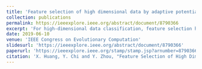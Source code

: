 ```yaml
---
title: 'Feature selection of high dimensional data by adaptive potential particle swarm optimization'
collection: publications
permalink: https://ieeexplore.ieee.org/abstract/document/8790366
excerpt: 'For high-dimensional data classification, feature selection has played a significant role in removing the redundant or irrelevant features and improving the performances of classifiers. Particle Swarm Optimization (PSO), an evolutionary computational tool, has been widely and successfully applied in the field of feature selection. A recent pioneer work, Potential PSO (PPSO) which utilizes feature discretization process based on cut-points, provides better overall performance in classification and lower amount of selected features compared with some existing approaches. In this paper, we proposed an adaptive PPSO (APPSO) to reduce the number of features further and increase the classification accuracy. In APPSO, the pre-filtering method, ReliefF, is incorporated into the discretization process to help screen the potential cut-points effectively, and a new updating strategy is proposed to strengthen the searching scope of particles and avoid being trapped into local optima. Also, APPSO follows an adaptive way to alter the random level of the selection of cutpoints. The random level depends on the mean instance number per class of each dataset. Experiments on 10 datasets are carried out, and APPSO is proven to select less than 2% of the number of features while maintaining a very competitive accuracy compared with some state-of-the-art methods.'
date: 2019-06-10
venue: 'IEEE Congress on Evolutionary Computation'
slidesurl: 'https://ieeexplore.ieee.org/abstract/document/8790366'
paperurl: 'https://ieeexplore.ieee.org/stamp/stamp.jsp?arnumber=8790366'
citation: 'X. Huang, Y. Chi and Y. Zhou, "Feature Selection of High Dimensional Data by Adaptive Potential Particle Swarm Optimization," 2019 IEEE Congress on Evolutionary Computation (CEC), Wellington, New Zealand, 2019, pp. 1052-1059, doi: 10.1109/CEC.2019.8790366.'
---
```

